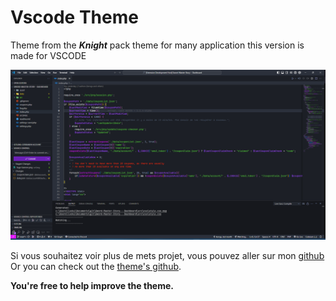 # Vscode Theme
Theme from the ***Knight*** pack theme for many application
this version is made for VSCODE
 
![preview](./preview.png)

Si vous souhaitez voir plus de mets projet, vous pouvez aller sur mon [github](https://github.com/kerogs) Or you can check out the [theme's github](https://github.com/kerogs/knight-vscode). 

**You're free to help improve the theme.**